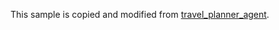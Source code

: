 This sample is copied and modified from [travel_planner_agent](https://github.com/a2aproject/a2a-samples/tree/main/samples/python/agents/travel_planner_agent).

